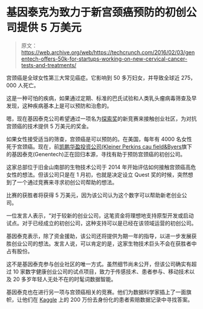 # 基因泰克为致力于新宫颈癌预防的初创公司提供 5 万美元

> 原文：<https://web.archive.org/web/https://techcrunch.com/2016/02/03/genentech-offers-50k-for-startups-working-on-new-cervical-cancer-tests-and-treatments/>

宫颈癌是全球女性第三大常见癌症。它影响到 50 多万妇女，并导致全球近 275，000 人死亡。

这是一种可怕的疾病，如果通过定期、标准的巴氏试验和人类乳头瘤病毒筛查及早发现，这种疾病基本上是可以预防和治愈的。

嗯，现在基因泰克公司希望通过一项名为[探索奖](https://web.archive.org/web/20230322160428/http://www.thequestaward.com/)的新竞赛来接触创业社区，为对抗宫颈癌的技术提供 5 万美元的奖金。

如果女性接受适当的筛查，宫颈癌是可以预防的。在美国，每年有 4000 名女性死于宫颈癌。现在，前[凯鹏华盈投资公司(Kleiner Perkins cau field&Byers](https://web.archive.org/web/20230322160428/http://www.kpcb.com/)旗下的基因泰克(Genentech)正在回归本源，寻找有助于预防宫颈癌的初创公司。

这家总部位于旧金山南部的生物技术公司于 2014 年开始评估如何接触宫颈癌高危女性的想法。但该公司只是在 1 月初，也就是决定设立 Quest 奖的时候，突然想到了一个通过竞赛来寻求初创公司帮助的想法。

比赛的获胜者将获得 5 万美元，因为该公司认为这个数字可以帮助新老创业公司。

一位发言人表示，“对于较新的创业公司，这笔资金将理想地支持原型开发或启动试点。对于已经成立的初创公司，这种支持可以是已经在该领域运营的初创公司。

基因泰克表示，除了资金援助，该公司还将提供为期一年的指导，以进一步发展获胜创业公司的想法。发言人说，可以肯定的是，这家生物技术巨头不会在获胜者中占有股份。

这不是基因泰克参与创业社区的唯一方式。虽然细节尚未公开，但该公司确实有超过 10 家数字健康创业公司的试点项目，致力于传感技术、患者参与、移动技术以及 20 多岁年轻人无处不在的时髦词数据智能。

基因泰克也在进行另一项与宫颈癌相关的竞赛。他们为数据科学家插上了一面旗帜，让他们在 [Kaggle](https://web.archive.org/web/20230322160428/https://www.kaggle.com/c/cervical-cancer-screening) 上的 200 万份去身份化的患者索赔数据记录中寻找答案。